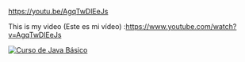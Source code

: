 

https://youtu.be/AgqTwDlEeJs






This is my video (Este es mi vídeo) :https://www.youtube.com/watch?v=AgqTwDlEeJs <br/>

[![Curso de Java Básico](https://img.youtube.com/vi/AgqTwDlEeJs/0.jpg)](https://www.youtube.com/playlist?list=PLViNbzdNIbHCnlLPp3gz1s_ow3c5wKBfD)
